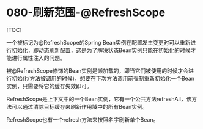 # 080-刷新范围-@RefreshScope

[TOC]

一个被标记为@RefreshScope的Spring Bean实例在配置发生变更时可以重新进行初始化，即动态刷新配置，这是为了解决状态Bean实例只能在初始化的时候才能进行属性注入的问题。

被@RefreshScope修饰的Bean实例是懒加载的，即当它们被使用的时候才会进行初始化(方法被调用的时候)，想要在下次方法调用前强制重新初始化一个Bean实例，只需要将它的缓存失效即可。

RefreshScope是上下文中的一个Bean实例，它有一个公共方法refreshAll，该方法可以通过清除目标缓存来刷新作用域中的所有Bean实例。

RefreshScope也有一个refresh方法来按照名字刷新单个Bean。

